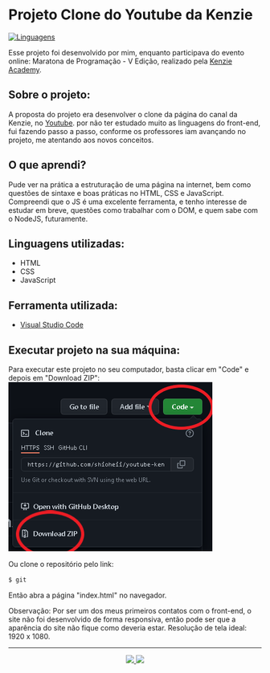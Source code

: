 # Projeto Clone do Youtube da Kenzie
<a href="https://github.com/shioheii">
  <img alt="Linguagens" src="https://img.shields.io/badge/autor-Bruno%20Shiohei%20Kinoshita%20do%20Nascimento-DB3833">
</a> <!--
<a href="#">
  <img alt="Linguagens" src="https://img.shields.io/github/stars/shioheii/youtube-kenzie-clone
?color=DB3833">
</a>
<a href="#">
  <img alt="Linguagens" src="https://img.shields.io/github/last-commit/shioheii/youtube-kenzie-clone
?color=DB3833">
</a>
<a href="#">
  <img alt="Linguagens" src="https://img.shields.io/github/languages/count/shioheii/youtube-kenzie-clone
?color=DB3833">
</a>
<a href="#">
  <img alt="Linguagens" src="https://img.shields.io/github/languages/code-size/shioheii/youtube-kenzie-clone
?color=DB3833">
</a> --> <br />

Esse projeto foi desenvolvido por mim, enquanto participava do evento online: Maratona de Programação - V Edição, realizado pela [Kenzie Academy](https://kenzie.com.br/).

## Sobre o projeto:
A proposta do projeto era desenvolver o clone da página do canal da Kenzie, no [Youtube](https://www.youtube.com/). por não ter estudado muito as linguagens do front-end, fui fazendo passo a passo, conforme os professores iam avançando no projeto, me atentando aos novos conceitos.

## O que aprendi?
Pude ver na prática a estruturação de uma página na internet, bem como questões de sintaxe e boas práticas no HTML, CSS e JavaScript. Compreendi que o JS é uma excelente ferramenta, e tenho interesse de estudar em breve, questões como trabalhar com o DOM, e quem sabe com o NodeJS, futuramente.

## Linguagens utilizadas:
- HTML
- CSS
- JavaScript

## Ferramenta utilizada:
- [Visual Studio Code](https://code.visualstudio.com/)

## Executar projeto na sua máquina:
Para executar este projeto no seu computador, basta clicar em "Code" e depois em "Download ZIP":
<img src="src/img/download_repositorio.png">

Ou clone o repositório pelo link:
```bash
$ git 
```

Então abra a página "index.html" no navegador.

Observação: Por ser um dos meus primeiros contatos com o front-end, o site não foi desenvolvido de forma responsiva, então pode ser que a aparência do site não fique como deveria estar. Resolução de tela ideal: 1920 x 1080.

---

<p align="center">
  <a alt="Bruno Shiohei Kinoshita do Nascimento Linkedin" href="https://www.linkedin.com/in/bruno-shiohei/">
    <img src="https://img.shields.io/badge/LinkedIn-Bruno%20Shiohei%20Kinoshita%20do%20Nascimento-blue?logo=linkedin">
  </a>
  <a alt="Bruno Shiohei Kinoshita do Nascimento GitHub" href="https://github.com/shioheii">
    <img src="https://img.shields.io/badge/GitHub-shioheii-lightgrey?logo=github">
  </a>
</p>
